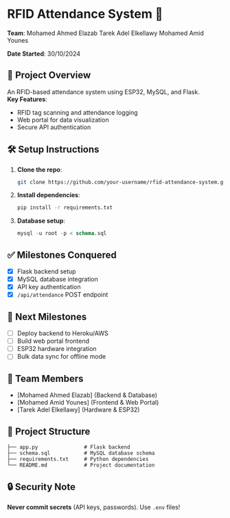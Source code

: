 # RFID Attendance System 🚀
**Team**: Mohamed Ahmed Elazab
          Tarek Adel Elkellawy
          Mohamed Amid Younes

**Date Started**: 30/10/2024

## 📝 Project Overview
An RFID-based attendance system using ESP32, MySQL, and Flask.  
**Key Features**:
- RFID tag scanning and attendance logging
- Web portal for data visualization
- Secure API authentication

## 🛠️ Setup Instructions
1. **Clone the repo**:
   ```bash
   git clone https://github.com/your-username/rfid-attendance-system.git
   ```
2. **Install dependencies**:
   ```bash
   pip install -r requirements.txt
   ```
3. **Database setup**:
   ```sql
   mysql -u root -p < schema.sql
   ```

## ✅ Milestones Conquered
- [x] Flask backend setup
- [x] MySQL database integration
- [x] API key authentication
- [x] `/api/attendance` POST endpoint

## 🎯 Next Milestones
- [ ] Deploy backend to Heroku/AWS
- [ ] Build web portal frontend
- [ ] ESP32 hardware integration
- [ ] Bulk data sync for offline mode

## 👥 Team Members
- [Mohamed Ahmed Elazab] (Backend & Database)
- [Mohamed Amid Younes] (Frontend & Web Portal)
- [Tarek Adel Elkellawy] (Hardware & ESP32)

## 📂 Project Structure
```
├── app.py               # Flask backend
├── schema.sql           # MySQL database schema
├── requirements.txt     # Python dependencies
└── README.md            # Project documentation
```

## 🔒 Security Note
**Never commit secrets** (API keys, passwords). Use `.env` files!
